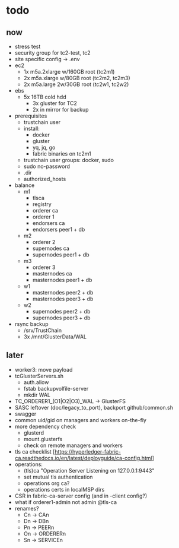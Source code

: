# todo

## now

* stress test
* security group for tc2-test, tc2
* site specific config -> .env
* ec2
  * 1x m5a.2xlarge w/160GB root (tc2m1)
  * 2x m5a.xlarge w/80GB root (tc2m2, tc2m3)
  * 2x m5a.large 2w/30GB root (tc2w1, tc2w2)
* ebs
  * 5x 16TB cold hdd
    * 3x gluster for TC2
    * 2x in mirror for backup
* prerequisites
  * trustchain user
  * install:
    * docker
    * gluster
    * yq, jq, go
    * fabric binaries on tc2m1
  * trustchain user groups: docker, sudo
  * sudo no-password
  * .dir
  * authorized_hosts
* balance
  * m1
    * tlsca
    * registry
    * orderer ca
    * orderer 1
    * endorsers ca
    * endorsers peer1 + db
  * m2
    * orderer 2
    * supernodes ca
    * supernodes peer1 + db
  * m3
    * orderer 3
    * masternodes ca
    * masternodes peer1 + db
  * w1
    * masternodes peer2 + db
    * masternodes peer3 + db
  * w2
    * supernodes peer2 + db
    * supernodes peer3 + db
* rsync backup
  * /srv/TrustChain
  * 3x /mnt/GlusterData/WAL

## later

* worker3: move payload
* tcGlusterServers.sh
  * auth.allow
  * fstab backupvolfile-server
  * mkdir WAL
* TC_ORDERER1_(O1|O2|O3)_WAL -> GlusterFS
* SASC leftover (doc/legacy_to_port), backport github/common.sh
* swagger
* common uid/gid on managers and workers on-the-fly
* more dependency check
  * glusterd
  * mount.glusterfs
  * check on remote managers and workers
* tls ca checklist [https://hyperledger-fabric-ca.readthedocs.io/en/latest/deployguide/ca-config.html]
* operations:
  * (tls)ca "Operation Server Listening on 127.0.0.1:9443"
  * set mutual tls authentication
  * operations org ca?
  * operations certs in localMSP dirs
* CSR in fabric-ca-server config (and in -client config?)
* what if orderer1-admin not admin @tls-ca
* renames?
  * Cn -> CAn
  * Dn -> DBn
  * Pn -> PEERn
  * On -> ORDERERn
  * Sn -> SERVICEn
